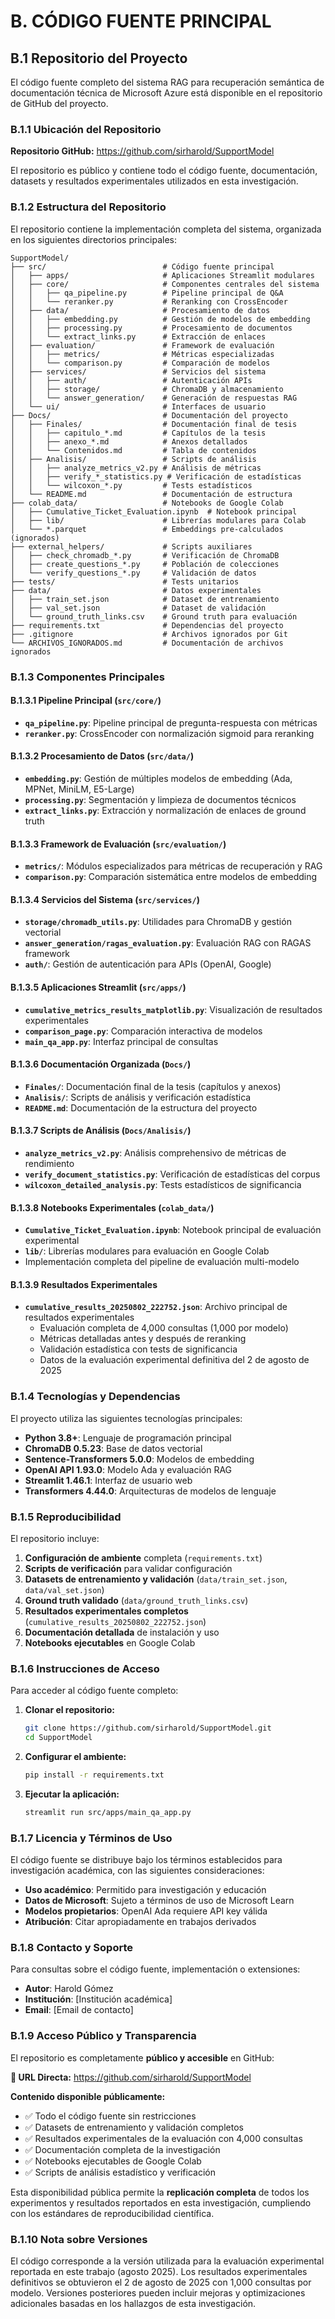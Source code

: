 # B. CÓDIGO FUENTE PRINCIPAL

## B.1 Repositorio del Proyecto

El código fuente completo del sistema RAG para recuperación semántica de documentación técnica de Microsoft Azure está disponible en el repositorio de GitHub del proyecto.

### B.1.1 Ubicación del Repositorio

**Repositorio GitHub:** https://github.com/sirharold/SupportModel

El repositorio es público y contiene todo el código fuente, documentación, datasets y resultados experimentales utilizados en esta investigación.

### B.1.2 Estructura del Repositorio

El repositorio contiene la implementación completa del sistema, organizada en los siguientes directorios principales:

```
SupportModel/
├── src/                          # Código fuente principal
│   ├── apps/                     # Aplicaciones Streamlit modulares
│   ├── core/                     # Componentes centrales del sistema
│   │   ├── qa_pipeline.py        # Pipeline principal de Q&A
│   │   └── reranker.py           # Reranking con CrossEncoder
│   ├── data/                     # Procesamiento de datos
│   │   ├── embedding.py          # Gestión de modelos de embedding
│   │   ├── processing.py         # Procesamiento de documentos
│   │   └── extract_links.py      # Extracción de enlaces
│   ├── evaluation/               # Framework de evaluación
│   │   ├── metrics/              # Métricas especializadas
│   │   └── comparison.py         # Comparación de modelos
│   ├── services/                 # Servicios del sistema
│   │   ├── auth/                 # Autenticación APIs
│   │   ├── storage/              # ChromaDB y almacenamiento
│   │   └── answer_generation/    # Generación de respuestas RAG
│   └── ui/                       # Interfaces de usuario
├── Docs/                         # Documentación del proyecto
│   ├── Finales/                  # Documentación final de tesis
│   │   ├── capitulo_*.md         # Capítulos de la tesis
│   │   ├── anexo_*.md            # Anexos detallados
│   │   └── Contenidos.md         # Tabla de contenidos
│   ├── Analisis/                 # Scripts de análisis
│   │   ├── analyze_metrics_v2.py # Análisis de métricas
│   │   ├── verify_*_statistics.py # Verificación de estadísticas
│   │   └── wilcoxon_*.py         # Tests estadísticos
│   └── README.md                 # Documentación de estructura
├── colab_data/                   # Notebooks de Google Colab
│   ├── Cumulative_Ticket_Evaluation.ipynb  # Notebook principal
│   ├── lib/                      # Librerías modulares para Colab
│   └── *.parquet                 # Embeddings pre-calculados (ignorados)
├── external_helpers/             # Scripts auxiliares
│   ├── check_chromadb_*.py       # Verificación de ChromaDB
│   ├── create_questions_*.py     # Población de colecciones
│   └── verify_questions_*.py     # Validación de datos
├── tests/                        # Tests unitarios
├── data/                         # Datos experimentales
│   ├── train_set.json            # Dataset de entrenamiento
│   ├── val_set.json              # Dataset de validación
│   └── ground_truth_links.csv    # Ground truth para evaluación
├── requirements.txt              # Dependencias del proyecto
├── .gitignore                    # Archivos ignorados por Git
└── ARCHIVOS_IGNORADOS.md         # Documentación de archivos ignorados
```

### B.1.3 Componentes Principales

#### B.1.3.1 Pipeline Principal (`src/core/`)
- **`qa_pipeline.py`**: Pipeline principal de pregunta-respuesta con métricas
- **`reranker.py`**: CrossEncoder con normalización sigmoid para reranking

#### B.1.3.2 Procesamiento de Datos (`src/data/`)
- **`embedding.py`**: Gestión de múltiples modelos de embedding (Ada, MPNet, MiniLM, E5-Large)
- **`processing.py`**: Segmentación y limpieza de documentos técnicos
- **`extract_links.py`**: Extracción y normalización de enlaces de ground truth

#### B.1.3.3 Framework de Evaluación (`src/evaluation/`)
- **`metrics/`**: Módulos especializados para métricas de recuperación y RAG
- **`comparison.py`**: Comparación sistemática entre modelos de embedding

#### B.1.3.4 Servicios del Sistema (`src/services/`)
- **`storage/chromadb_utils.py`**: Utilidades para ChromaDB y gestión vectorial
- **`answer_generation/ragas_evaluation.py`**: Evaluación RAG con RAGAS framework
- **`auth/`**: Gestión de autenticación para APIs (OpenAI, Google)

#### B.1.3.5 Aplicaciones Streamlit (`src/apps/`)
- **`cumulative_metrics_results_matplotlib.py`**: Visualización de resultados experimentales
- **`comparison_page.py`**: Comparación interactiva de modelos
- **`main_qa_app.py`**: Interfaz principal de consultas

#### B.1.3.6 Documentación Organizada (`Docs/`)
- **`Finales/`**: Documentación final de la tesis (capítulos y anexos)
- **`Analisis/`**: Scripts de análisis y verificación estadística
- **`README.md`**: Documentación de la estructura del proyecto

#### B.1.3.7 Scripts de Análisis (`Docs/Analisis/`)
- **`analyze_metrics_v2.py`**: Análisis comprehensivo de métricas de rendimiento
- **`verify_document_statistics.py`**: Verificación de estadísticas del corpus
- **`wilcoxon_detailed_analysis.py`**: Tests estadísticos de significancia

#### B.1.3.8 Notebooks Experimentales (`colab_data/`)
- **`Cumulative_Ticket_Evaluation.ipynb`**: Notebook principal de evaluación experimental
- **`lib/`**: Librerías modulares para evaluación en Google Colab
- Implementación completa del pipeline de evaluación multi-modelo

#### B.1.3.9 Resultados Experimentales
- **`cumulative_results_20250802_222752.json`**: Archivo principal de resultados experimentales
  - Evaluación completa de 4,000 consultas (1,000 por modelo)
  - Métricas detalladas antes y después de reranking
  - Validación estadística con tests de significancia
  - Datos de la evaluación experimental definitiva del 2 de agosto de 2025

### B.1.4 Tecnologías y Dependencias

El proyecto utiliza las siguientes tecnologías principales:

- **Python 3.8+**: Lenguaje de programación principal
- **ChromaDB 0.5.23**: Base de datos vectorial
- **Sentence-Transformers 5.0.0**: Modelos de embedding
- **OpenAI API 1.93.0**: Modelo Ada y evaluación RAG
- **Streamlit 1.46.1**: Interfaz de usuario web
- **Transformers 4.44.0**: Arquitecturas de modelos de lenguaje

### B.1.5 Reproducibilidad

El repositorio incluye:

1. **Configuración de ambiente** completa (`requirements.txt`)
2. **Scripts de verificación** para validar configuración
3. **Datasets de entrenamiento y validación** (`data/train_set.json`, `data/val_set.json`)
4. **Ground truth validado** (`data/ground_truth_links.csv`)
5. **Resultados experimentales completos** (`cumulative_results_20250802_222752.json`)
6. **Documentación detallada** de instalación y uso
7. **Notebooks ejecutables** en Google Colab

### B.1.6 Instrucciones de Acceso

Para acceder al código fuente completo:

1. **Clonar el repositorio:**
   ```bash
   git clone https://github.com/sirharold/SupportModel.git
   cd SupportModel
   ```

2. **Configurar el ambiente:**
   ```bash
   pip install -r requirements.txt
   ```

3. **Ejecutar la aplicación:**
   ```bash
   streamlit run src/apps/main_qa_app.py
   ```

### B.1.7 Licencia y Términos de Uso

El código fuente se distribuye bajo los términos establecidos para investigación académica, con las siguientes consideraciones:

- **Uso académico**: Permitido para investigación y educación
- **Datos de Microsoft**: Sujeto a términos de uso de Microsoft Learn
- **Modelos propietarios**: OpenAI Ada requiere API key válida
- **Atribución**: Citar apropiadamente en trabajos derivados

### B.1.8 Contacto y Soporte

Para consultas sobre el código fuente, implementación o extensiones:

- **Autor**: Harold Gómez
- **Institución**: [Institución académica]
- **Email**: [Email de contacto]

### B.1.9 Acceso Público y Transparencia

El repositorio es completamente **público y accesible** en GitHub:

**🔗 URL Directa:** https://github.com/sirharold/SupportModel

**Contenido disponible públicamente:**
- ✅ Todo el código fuente sin restricciones
- ✅ Datasets de entrenamiento y validación completos
- ✅ Resultados experimentales de la evaluación con 4,000 consultas
- ✅ Documentación completa de la investigación
- ✅ Notebooks ejecutables de Google Colab
- ✅ Scripts de análisis estadístico y verificación

Esta disponibilidad pública permite la **replicación completa** de todos los experimentos y resultados reportados en esta investigación, cumpliendo con los estándares de reproducibilidad científica.

### B.1.10 Nota sobre Versiones

El código corresponde a la versión utilizada para la evaluación experimental reportada en este trabajo (agosto 2025). Los resultados experimentales definitivos se obtuvieron el 2 de agosto de 2025 con 1,000 consultas por modelo. Versiones posteriores pueden incluir mejoras y optimizaciones adicionales basadas en los hallazgos de esta investigación.